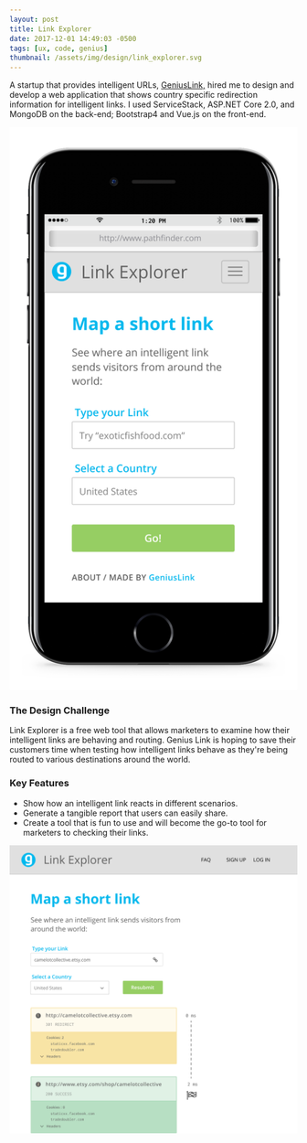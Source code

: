 ```yaml
---
layout: post
title: Link Explorer
date: 2017-12-01 14:49:03 -0500
tags: [ux, code, genius]
thumbnail: /assets/img/design/link_explorer.svg
---
```


A startup that provides intelligent URLs,
<a href="https://www.geni.us/">GeniusLink,</a> hired me to design and
develop a web application that shows country specific redirection
information for intelligent links. I used ServiceStack, ASP.NET Core
2.0, and MongoDB on the back-end; Bootstrap4 and Vue.js on the
front-end.

<div class="row">
  <div class="col-md-6 col-sm-6">
    <img src="/assets/img/design/lp_mobile.png" alt="Mobile design" />
  </div>
  <div class="col-lg-5 col-md-6 m-2">
    <h3>The Design Challenge</h3>
    <p>
      Link Explorer is a free web tool that allows marketers to examine how
      their intelligent links are behaving and routing. Genius Link is hoping
      to save their customers time when testing how intelligent links behave as
      they're being routed to various destinations around the world.
    </p>
  </div>
</div>

### Key Features

- Show how an intelligent link reacts in different scenarios.
- Generate a tangible report that users can easily share.
- Create a tool that is fun to use and will become the go-to tool for marketers to checking their links.

<div class="row">
  <div class="col-lg-12 pt-4">
  	<img class="prototype" src="/assets/img/design/lp_desktop.png" alt="Desktop mockup"/>
  </div>
</div>
